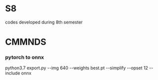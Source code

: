 # S8
codes developed during 8th semester


# CMMNDS
### pytorch to onnx
python3.7 export.py --img 640 --weights best.pt --simplify --opset 12 --include onnx
